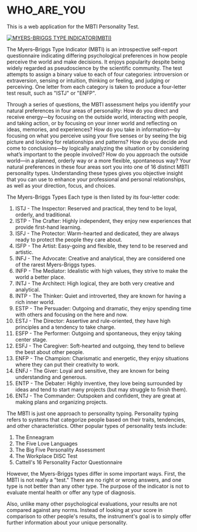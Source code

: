 # WHO_ARE_YOU
This is a web application for the MBTI Personality Test.

[![MYERS-BRIGGS TYPE INDICATOR(MBTI)](https://www.google.com/url?sa=i&url=https%3A%2F%2Fwww.pinterest.com%2Fpin%2F561401909805431271%2F&psig=AOvVaw2yvOpKV24RZovTl1D-MM-p&ust=1692962739217000&source=images&cd=vfe&opi=89978449&ved=0CBAQjRxqFwoTCJjF8OeX9YADFQAAAAAdAAAAABAz)](https://www.google.com/url?sa=i&url=https%3A%2F%2Fwww.pinterest.com%2Fpin%2F561401909805431271%2F&psig=AOvVaw2yvOpKV24RZovTl1D-MM-p&ust=1692962739217000&source=images&cd=vfe&opi=89978449&ved=0CBAQjRxqFwoTCJjF8OeX9YADFQAAAAAdAAAAABAz)

The Myers–Briggs Type Indicator (MBTI) is an introspective self-report questionnaire indicating differing psychological preferences in how people perceive the world and make decisions. It enjoys popularity despite being widely regarded as pseudoscience by the scientific community. The test attempts to assign a binary value to each of four categories: introversion or extraversion, sensing or intuition, thinking or feeling, and judging or perceiving. One letter from each category is taken to produce a four-letter test result, such as "ISTJ" or "ENFP".

Through a series of questions, the MBTI assessment helps you identify your natural preferences in four areas of personality:
How do you direct and receive energy—by focusing on the outside world, interacting with people, and taking action, or by focusing on your inner world and reflecting on ideas, memories, and experiences?
How do you take in information—by focusing on what you perceive using your five senses or by seeing the big picture and looking for relationships and patterns? 
How do you decide and come to conclusions—by logically analyzing the situation or by considering what’s important to the people involved?
How do you approach the outside world—in a planned, orderly way or a more flexible, spontaneous way? 
Your natural preferences in these four areas sort you into one of 16 distinct MBTI personality types. Understanding these types gives you objective insight that you can use to enhance your professional and personal relationships, as well as your direction, focus, and choices. 

The Myers-Briggs Types
Each type is then listed by its four-letter code:

1. ISTJ - The Inspector: Reserved and practical, they tend to be loyal, orderly, and traditional.
2. ISTP - The Crafter: Highly independent, they enjoy new experiences that provide first-hand learning.
3. ISFJ - The Protector: Warm-hearted and dedicated, they are always ready to protect the people they care about.
4. ISFP - The Artist: Easy-going and flexible, they tend to be reserved and artistic.
5. INFJ - The Advocate: Creative and analytical, they are considered one of the rarest Myers-Briggs types.
6. INFP - The Mediator: Idealistic with high values, they strive to make the world a better place.
7. INTJ - The Architect: High logical, they are both very creative and analytical.
8. INTP - The Thinker: Quiet and introverted, they are known for having a rich inner world.
9. ESTP - The Persuader: Outgoing and dramatic, they enjoy spending time with others and focusing on the here and now.
10. ESTJ - The Director: Assertive and rule-oriented, they have high principles and a tendency to take charge.
11. ESFP - The Performer: Outgoing and spontaneous, they enjoy taking center stage.
12. ESFJ - The Caregiver: Soft-hearted and outgoing, they tend to believe the best about other people.
13. ENFP - The Champion: Charismatic and energetic, they enjoy situations where they can put their creativity to work. 
14. ENFJ - The Giver: Loyal and sensitive, they are known for being understanding and generous.
15. ENTP - The Debater: Highly inventive, they love being surrounded by ideas and tend to start many projects (but may struggle to finish them).
16. ENTJ - The Commander: Outspoken and confident, they are great at making plans and organizing projects.

The MBTI is just one approach to personality typing. Personality typing refers to systems that categorize people based on their traits, tendencies, and other characteristics. Other popular types of personality tests include:

1. The Enneagram
2. The Five Love Languages
3. The Big Five Personality Assessment
4. The Workplace DISC Test
5. Cattell's 16 Personality Factor Questionnaire

However, the Myers-Briggs types differ in some important ways. First, the MBTI is not really a "test." There are no right or wrong answers, and one type is not better than any other type. The purpose of the indicator is not to evaluate mental health or offer any type of diagnosis.

Also, unlike many other psychological evaluations, your results are not compared against any norms. Instead of looking at your score in comparison to other people's results, the instrument's goal is to simply offer further information about your unique personality.

